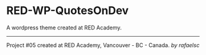 # RED-WP-QuotesOnDev

A wordpress theme created at RED Academy.

-----------------------------------------------

Project #05 created at RED Academy, Vancouver - BC - Canada.
_by rafaelsc_
